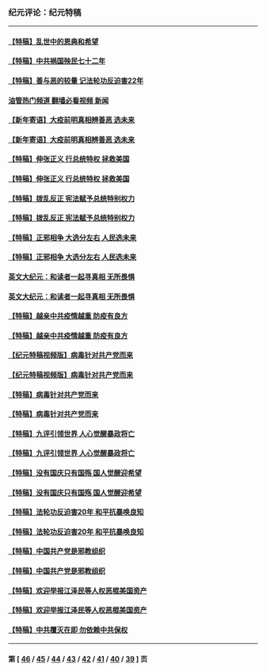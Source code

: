 ### 纪元评论：纪元特稿
---
#### [【特稿】乱世中的恩典和希望](../../pages/nsc424/n13734687.md?07160330) 
#### [【特稿】中共祸国殃民七十二年](../../pages/nsc424/n13272607.md?07160330) 
#### [【特稿】善与恶的较量 记法轮功反迫害22年](../../pages/nsc424/n13086597.md?07160330) 
#### [油管热门频道 翻墙必看视频 新闻](ok?07160330)
#### [【新年寄语】大疫前明真相辨善恶 选未来](../../pages/nsc424/n12660855.md?07160330) 
#### [【新年寄语】大疫前明真相辨善恶 选未来](../../pages/nsc424/n12660855.md?07160330) 
#### [【特稿】伸张正义 行总统特权 拯救美国](../../pages/nsc424/n12616806.md?07160330) 
#### [【特稿】伸张正义 行总统特权 拯救美国](../../pages/nsc424/n12616806.md?07160330) 
#### [【特稿】拨乱反正 宪法赋予总统特别权力](../../pages/nsc424/n12598306.md?07160330) 
#### [【特稿】拨乱反正 宪法赋予总统特别权力](../../pages/nsc424/n12598306.md?07160330) 
#### [【特稿】正邪相争 大选分左右 人民选未来](../../pages/nsc424/n12545208.md?07160330) 
#### [【特稿】正邪相争 大选分左右 人民选未来](../../pages/nsc424/n12545208.md?07160330) 
#### [英文大纪元：和读者一起寻真相 无所畏惧](../../pages/nsc424/n12542027.md?07160330) 
#### [英文大纪元：和读者一起寻真相 无所畏惧](../../pages/nsc424/n12542027.md?07160330) 
#### [【特稿】越亲中共疫情越重 防疫有良方](../../pages/nsc424/n12042989.md?07160330) 
#### [【特稿】越亲中共疫情越重 防疫有良方](../../pages/nsc424/n12042989.md?07160330) 
#### [【纪元特稿视频版】病毒针对共产党而来](../../pages/nsc424/n11977328.md?07160330) 
#### [【纪元特稿视频版】病毒针对共产党而来](../../pages/nsc424/n11977328.md?07160330) 
#### [【特稿】病毒针对共产党而来](../../pages/nsc424/n11928818.md?07160330) 
#### [【特稿】病毒针对共产党而来](../../pages/nsc424/n11928818.md?07160330) 
#### [【特稿】九评引领世界 人心觉醒暴政将亡](../../pages/nsc424/n11660496.md?07160330) 
#### [【特稿】九评引领世界 人心觉醒暴政将亡](../../pages/nsc424/n11660496.md?07160330) 
#### [【特稿】没有国庆只有国殇 国人觉醒迎希望](../../pages/nsc424/n11549354.md?07160330) 
#### [【特稿】没有国庆只有国殇 国人觉醒迎希望](../../pages/nsc424/n11549354.md?07160330) 
#### [【特稿】法轮功反迫害20年 和平抗暴唤良知](../../pages/nsc424/n11389135.md?07160330) 
#### [【特稿】法轮功反迫害20年 和平抗暴唤良知](../../pages/nsc424/n11389135.md?07160330) 
#### [【特稿】中国共产党是邪教组织](../../pages/nsc424/n11355551.md?07160330) 
#### [【特稿】中国共产党是邪教组织](../../pages/nsc424/n11355551.md?07160330) 
#### [【特稿】欢迎举报江泽民等人权恶棍美国资产](../../pages/nsc424/n11303040.md?07160330) 
#### [【特稿】欢迎举报江泽民等人权恶棍美国资产](../../pages/nsc424/n11303040.md?07160330) 
#### [【特稿】中共覆灭在即 勿依赖中共保权](../../pages/nsc424/n11278510.md?07160330) 

---
#### 第 [ [46](./46.md?07160330) / [45](./45.md?07160330) / [44](./44.md?07160330) / [43](./43.md?07160330) / [42](./42.md?07160330) / [41](./41.md?07160330) / [40](./40.md?07160330) / [39](./39.md?07160330) ] 页
